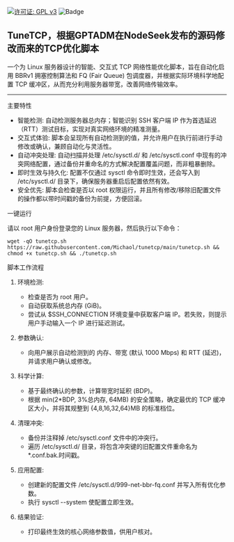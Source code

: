 [![许可证: GPL v3](https://img.shields.io/badge/License-GPLv3-blue.svg)](https://www.gnu.org/licenses/gpl-3.0) ![Badge](https://hitscounter.dev/api/hit?url=https%3A%2F%2Fgithub.com%2FMichaol%2tunetcp&label=&icon=github&color=%23198754&message=&style=flat&tz=Asia%2FShanghai)

## TuneTCP，根据GPTADM在NodeSeek发布的源码修改而来的TCP优化脚本

一个为 Linux 服务器设计的智能、交互式 TCP 网络性能优化脚本，旨在自动化启用 BBRv1 拥塞控制算法和 FQ (Fair Queue) 包调度器，并根据实际环境科学地配置 TCP 缓冲区，从而充分利用服务器带宽，改善网络传输效率。

--------------------

主要特性

- 智能检测: 自动检测服务器总内存；智能识别 SSH 客户端 IP 作为首选延迟（RTT）测试目标，实现对真实网络环境的精准测量。
- 交互式体验: 脚本会呈现所有自动检测到的值，并允许用户在执行前进行手动修改或确认，兼顾自动化与灵活性。
- 自动冲突处理: 自动扫描并处理 /etc/sysctl.d/ 和 /etc/sysctl.conf 中现有的冲突网络配置，通过备份并重命名的方式解决配置覆盖问题，而非粗暴删除。
- 即时生效与持久化: 配置不仅通过 sysctl 命令即时生效，还会写入到 /etc/sysctl.d/ 目录下，确保服务器重启后配置依然有效。
- 安全优先: 脚本会检查是否以 root 权限运行，并且所有修改/移除旧配置文件的操作都以带时间戳的备份为前提，方便回滚。


一键运行

请以 root 用户身份登录您的 Linux 服务器，然后执行以下命令：

```使用 Wget:
wget -qO tunetcp.sh https://raw.githubusercontent.com/Michaol/tunetcp/main/tunetcp.sh && chmod +x tunetcp.sh && ./tunetcp.sh
```

脚本工作流程

1. 环境检测:
   - 检查是否为 root 用户。
   - 自动获取系统总内存 (GiB)。
   - 尝试从 $SSH_CONNECTION 环境变量中获取客户端 IP。若失败，则提示用户手动输入一个 IP 进行延迟测试。

2. 参数确认:
   - 向用户展示自动检测到的 内存、带宽 (默认 1000 Mbps) 和 RTT (延迟)，并请求用户确认或修改。

3. 科学计算:
   - 基于最终确认的参数，计算带宽时延积 (BDP)。
   - 根据 min(2*BDP, 3%总内存, 64MB) 的安全策略，确定最优的 TCP 缓冲区大小，并将其规整到 {4,8,16,32,64}MB 的标准档位。

4. 清理冲突:
   - 备份并注释掉 /etc/sysctl.conf 文件中的冲突行。
   - 遍历 /etc/sysctl.d/ 目录，将包含冲突键的旧配置文件重命名为 *.conf.bak.时间戳。

5. 应用配置:
   - 创建新的配置文件 /etc/sysctl.d/999-net-bbr-fq.conf 并写入所有优化参数。
   - 执行 sysctl --system 使配置立即生效。

6. 结果验证:
   - 打印最终生效的核心网络参数值，供用户核对。
